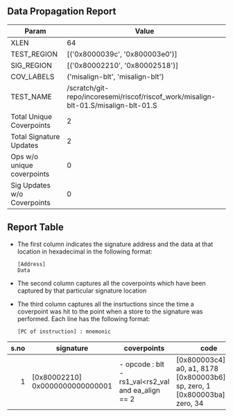 
## Data Propagation Report

| Param                     | Value    |
|---------------------------|----------|
| XLEN                      | 64      |
| TEST_REGION               | [('0x8000039c', '0x800003e0')]      |
| SIG_REGION                | [('0x80002210', '0x80002518')]      |
| COV_LABELS                | ('misalign-blt', 'misalign-blt')      |
| TEST_NAME                 | /scratch/git-repo/incoresemi/riscof/riscof_work/misalign-blt-01.S/misalign-blt-01.S    |
| Total Unique Coverpoints  | 2      |
| Total Signature Updates   | 2      |
| Ops w/o unique coverpoints | 0      |
| Sig Updates w/o Coverpoints | 0    |

## Report Table

- The first column indicates the signature address and the data at that location in hexadecimal in the following format: 
  ```
  [Address]
  Data
  ```

- The second column captures all the coverpoints which have been captured by that particular signature location

- The third column captures all the insrtuctions since the time a coverpoint was
  hit to the point when a store to the signature was performed. Each line has
  the following format:
  ```
  [PC of instruction] : mnemonic
  ```

|s.no|            signature             |                        coverpoints                         |                                               code                                               |
|---:|----------------------------------|------------------------------------------------------------|--------------------------------------------------------------------------------------------------|
|   1|[0x80002210]<br>0x0000000000000001|- opcode : blt<br> -  rs1_val<rs2_val and ea_align == 2<br> |[0x800003c4]:blt a0, a1, 8178<br> [0x800003b6]:addi sp, zero, 1<br> [0x800003ba]:jal zero, 34<br> |
